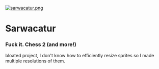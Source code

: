 [![sarwacatur.png](https://i.postimg.cc/MHtqhtg0/sarwacatur.png)](https://postimg.cc/kRV0SNJD)
# Sarwacatur
### Fuck it. Chess 2 (and more!)
bloated project, I don't know how to efficiently resize sprites so I made multiple resolutions of them.
